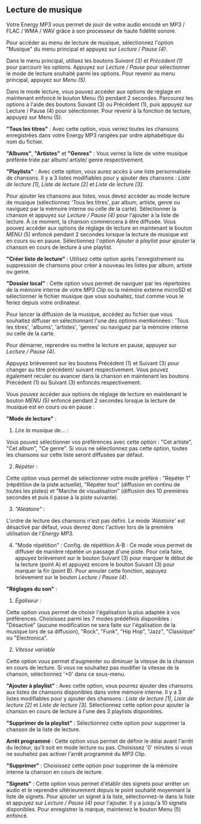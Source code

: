 ## Lecture de musique

Votre Energy MP3 vous permet de jouir de votre audio encodé en MP3 / FLAC / WMA / WAV grâce à son processeur de haute fidélité sonore. 

Pour accéder au menu de lecture de musique, sélectionnez l'option "Musique" du menu principal et appuyez sur *Lecture / Pause (4)*.

Dans le menu principal, utilisez les boutons *Suivant (3)* et *Précédent (1)* pour parcourir les options. Appuyez sur *Lecture / Pause* pour sélectionner le mode de lecture souhaité parmi les options.
Pour revenir au menu principal, appuyez sur *Menu (5)*.

Dans le mode lecture, vous pouvez accéder aux options de réglage en maintenant enfoncé le bouton Menu (5) pendant 2 secondes. Parcourez les options à l'aide des boutons Suivant (3) ou Précédent (1), puis appuyez sur Lecture / Pause (4) pour sélectionner. Pour revenir à la fonction de lecture, appuyez sur Menu (5).

**"Tous les titres"** : 
Avec cette option, vous verrez toutes les chansons enregistrées dans votre Energy MP3 rangées par ordre alphabétique du nom du fichier.

**"Albums"**, **"Artistes"** et **"Genres"** : Vous verrez la liste de votre musique préférée triée par album/ artiste/ genre respectivement.


**"Playlists"** : Avec cette option, vous aurez accès à une liste personnalisée de chansons.  Il y a 3 listes modifiables pour y ajouter des chansons : *Liste de lecture [1]*, *Liste de lecture [2]* et *Liste de lecture [3]*. 

Pour ajouter les chansons aux listes, vous devez accéder au mode lecture de musique (sélectionnez 'Tous les titres', par album, artiste, genre ou naviguez par la mémoire interne ou celle de la carte). Sélectionner la chanson et appuyez sur *Lecture / Pause (4)* pour l'ajouter à la liste de lecture. À ce moment, la chanson commencera à être diffusée. Vous pouvez accéder aux options de réglage de lecture en maintenant le bouton *MENU (5)* enfoncé pendant 2 secondes lorsque la lecture de musique est en cours ou en pause. Sélectionnez l'option *Ajouter à playlist* pour ajouter la chanson en cours de lecture à une playlist.


**"Créer liste de lecture"** : Utilisez cette option après l'enregistrement ou suppression de chansons pour créer à nouveau les listes par album, artiste ou genre.


**"Dossier local"** : 
Cette option vous permet de naviguer par les répertoires de la mémoire interne de votre *MP3 Clip* ou la mémoire externe microSD et sélectionner le fichier musique que vous souhaitez, tout comme vous le feriez depuis votre ordinateur.

Pour lancer la diffusion de la musique, accédez au fichier que vous souhaitez diffuser en sélectionnant l'une des options mentionnées : 'Tous les titres', 'albums', 'artistes', 'genres' ou naviguez par la mémoire interne ou celle de la carte.

Pour démarrer, reprendre ou mettre la lecture en pause, appuyez sur *Lecture / Pause (4)*.

Appuyez brièvement sur les boutons Précédent (1) et Suivant (3) pour changer au titre précédent/ suivant respectivement. Vous pouvez également reculer ou avancer dans la chanson en maintenant les boutons Précédent (1) ou Suivant (3) enfoncés respectivement.

Vous pouvez accéder aux options de réglage de lecture en maintenant le bouton *MENU (5)* enfoncé pendant 2 secondes lorsque la lecture de musique est en cours ou en pause :

**"Mode de lecture"** : 

1)	*Lire la musique de...* :

Vous pouvez sélectionner vos préférences avec cette option : "Cet artiste", "Cet album", "Ce genre". Si vous ne sélectionnez pas cette option, toutes les chansons sur cette liste seront diffusées par défaut.

2)	*Répéter* :

Cette option vous permet de sélectionner votre mode préféré : "Répéter 1" (répétition de la piste actuelle), "Répéter tout" (diffusion en continu de toutes les pistes) et "Marche de visualisation" (diffusion des 10 premières secondes et puis il passe à la piste suivante).

3)	*"Aléatoire"* : 

L'ordre de lecture des chansons n'est pas défini. Le mode *'Aléatoire'* est désactivé par défaut, vous devrez donc l'activer lors de la première utilisation de l'*Energy MP3*.

4)	"Mode répétition" : 
Config. de répétition A-B : Ce mode vous permet de diffuser de manière répétée un passage d'une piste. Pour cela faire, appuyez brièvement sur le bouton Suivant (3) pour marquer le début de la lecture (point A) et appuyez encore le bouton Suivant (3) pour marquer la fin (point B). Pour annuler cette fonction, appuyez brièvement sur le bouton *Lecture / Pause (4)*.


**"Réglages du son"** :

1)	*Égaliseur* :

Cette option vous permet de choisir l'égalisation la plus adaptée à vos préférences. Choisissez parmi les 7 modes prédéfinis disponibles : "Désactivé" (aucune modification ne sera faite sur l'égalisation de la musique lors de sa diffusion), "Rock", "Funk", "Hip Hop", "Jazz", "Classique" ou "Electronica". 

2)	*Vitesse variable* 

Cette option vous permet d'augmenter ou diminuer la vitesse de la chanson en cours de lecture. Si vous ne souhaitez pas modifier la vitesse de la chanson, sélectionnez '+0' dans ce sous-menu.



**"Ajouter à playlist"** : Avec cette option, vous pourrez ajouter des chansons aux listes de chansons disponibles dans votre mémoire interne. Il y a 3 listes modifiables pour y ajouter des chansons : *Liste de lecture [1]*, *Liste de lecture [2]* et *Liste de lecture [3]*. Sélectionnez cette option pour ajouter la chanson en cours de lecture à l'une des 3 playlists disponibles.

**"Supprimer de la playlist"** : Sélectionnez cette option pour supprimer la chanson de la liste de lecture. 

**Arrêt programmé** : Cette option vous permet de définir le délai avant l'arrêt du lecteur, qu'il soit en mode lecture ou pas. Choisissez '0' minutes si vous ne souhaitez pas activer l'arrêt programmé du *MP3 Clip*.

**"Supprimer"** : Choisissez cette option pour supprimer de la mémoire interne la chanson en cours de lecture.

**"Signets"** : Cette option vous permet d'établir des signets pour arrêter un audio et le reprendre ultérieurement depuis le point souhaité moyennant la liste de signets. Pour ajouter un signet à la liste, sélectionnez-le dans la liste et appuyez sur *Lecture / Pause (4)* pour l'ajouter. Il y a jusqu'à 10 signets disponibles. Pour enregistrer la marque, maintenez le bouton Menu (5) enfoncé.
